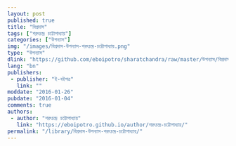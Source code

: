 ```yaml
---
layout: post
published: true
title: "বিপ্রদাস"
tags: ["শরৎচন্দ্র চট্টোপাধ্যায়"]
categories: ["উপন্যাস"]
img: "/images/বিপ্রদাস-উপন্যাস-শরৎচন্দ্র-চট্টোপাধ্যায়.png"
type: "উপন্যাস"
dlink: "https://github.com/eboipotro/sharatchandra/raw/master/উপন্যাস/বিপ্রদাস.epub"
lang: "bn"
publishers: 
 - publisher: "ই-বইপত্র"
   link: ""
moddate: "2016-01-26"
pubdate: "2016-01-04"
comments: true
authors: 
 - author: "শরৎচন্দ্র চট্টোপাধ্যায়"
   link: "https://eboipotro.github.io/author/শরৎচন্দ্র-চট্টোপাধ্যায়/"
permalink: "/library/বিপ্রদাস-উপন্যাস-শরৎচন্দ্র-চট্টোপাধ্যায়/"
---
```

